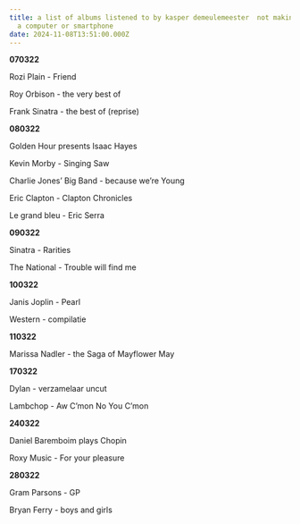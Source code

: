 ```yaml
---
title: a list of albums listened to by kasper demeulemeester  not making use of
  a computer or smartphone
date: 2024-11-08T13:51:00.000Z
---
```

**070322**

Rozi Plain - Friend

Roy Orbison - the very best of

Frank Sinatra - the best of (reprise)

**080322**

Golden Hour presents Isaac Hayes

Kevin Morby - Singing Saw

Charlie Jones’ Big Band - because we’re Young

Eric Clapton - Clapton Chronicles

Le grand bleu - Eric Serra

**090322**

Sinatra - Rarities

The National - Trouble will find me

**100322**

Janis Joplin - Pearl

Western - compilatie

**110322**

Marissa Nadler - the Saga of Mayflower May

**170322**

Dylan - verzamelaar uncut

Lambchop - Aw C’mon No You C’mon

**240322**

Daniel Baremboim plays Chopin

Roxy Music - For your pleasure 

**280322**

Gram Parsons - GP

Bryan Ferry - boys and girls

